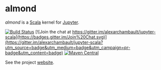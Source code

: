 # almond

*almond* is a [Scala](https://scala-lang.org) kernel for [Jupyter](https://jupyter.org).

[![Build Status](https://travis-ci.org/jupyter-scala/jupyter-scala.svg?branch=develop)](https://travis-ci.org/jupyter-scala/jupyter-scala)
[![Join the chat at https://gitter.im/alexarchambault/jupyter-scala](https://badges.gitter.im/Join%20Chat.svg)](https://gitter.im/alexarchambault/jupyter-scala?utm_source=badge&utm_medium=badge&utm_campaign=pr-badge&utm_content=badge)
[![Maven Central](https://img.shields.io/maven-central/v/sh.almond/kernel_2.12.svg)](https://maven-badges.herokuapp.com/maven-central/sh.almond/kernel_2.12)

See the project [website](https://almond-sh.github.io/almond/snapshot).



